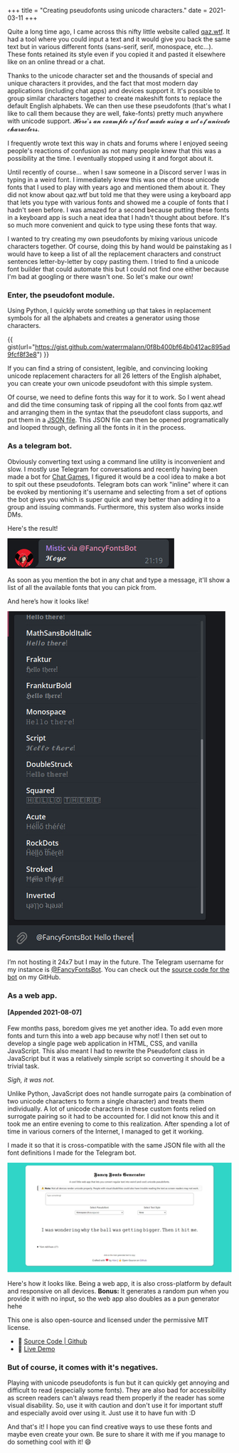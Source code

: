 +++
title = "Creating pseudofonts using unicode characters."
date = 2021-03-11
+++

Quite a long time ago, I came across this nifty little website called [qaz.wtf](https://qaz.wtf/u/convert.cgi). It had a tool where you could input a text and it would give you back the same text but in various different fonts (sans-serif, serif, monospace, etc...). These fonts retained its style even if you copied it and pasted it elsewhere like on an online thread or a chat. 

Thanks to the unicode character set and the thousands of special and unique characters it provides, and the fact that most modern day applications (including chat apps) and devices support it. It's possible to group similar characters together to create makeshift fonts to replace the default English alphabets. We can then use these pseudofonts (that's what I like to call them because they are well, fake-fonts) pretty much anywhere with unicode support. 𝓗𝓮𝓻𝓮'𝓼 𝓪𝓷 𝓮𝔁𝓪𝓶𝓹𝓵𝓮 𝓸𝓯 𝓽𝓮𝔁𝓽 𝓶𝓪𝓭𝓮 𝓾𝓼𝓲𝓷𝓰 𝓪 𝓼𝓮𝓽 𝓸𝓯 𝓾𝓷𝓲𝓬𝓸𝓭𝓮 𝓬𝓱𝓪𝓻𝓪𝓬𝓽𝓮𝓻𝓼.

I frequently wrote text this way in chats and forums where I enjoyed seeing people's reactions of confusion as not many people knew that this was a possibility at the time. I eventually stopped using it and forgot about it.

Until recently of course... when I saw someone in a Discord server I was in typing in a weird font. I immediately knew this was one of those unicode fonts that I used to play with years ago and mentioned them about it. They did not know about qaz.wtf but told me that they were using a keyboard app that lets you type with various fonts and showed me a couple of fonts that I hadn't seen before. I was amazed for a second because putting these fonts in a keyboard app is such a neat idea that I hadn't thought about before. It's so much more convenient and quick to type using these fonts that way.

I wanted to try creating my own pseudofonts by mixing various unicode characters together. Of course, doing this by hand would be painstaking as I would have to keep a list of all the replacement characters and construct sentences letter-by-letter by copy pasting them. I tried to find a unicode font builder that could automate this but I could not find one either because I'm bad at googling or there wasn't one. So let's make our own!

### Enter, the pseudofont module.

Using Python, I quickly wrote something up that takes in replacement symbols for all the alphabets and creates a generator using those characters.

{{ gist(url="https://gist.github.com/waterrmalann/0f8b400bf64b0412ac895ad9fcf8f3e8") }}

If you can find a string of consistent, legible, and convincing looking unicode replacement characters for all 26 letters of the English alphabet, you can create your own unicode pseudofont with this simple system.

Of course, we need to define fonts this way for it to work. So I went ahead and did the time consuming task of ripping all the cool fonts from qaz.wtf and arranging them in the syntax that the pseudofont class supports, and put them in a [JSON file](https://github.com/waterrmalann/telegram-fancy-fonts-bot/blob/main/fonts/fonts.json). This JSON file can then be opened programatically and looped through, defining all the fonts in it in the process.

### As a telegram bot.

Obviously converting text using a command line utility is inconvenient and slow. I mostly use Telegram for conversations and recently having been made a bot for [Chat Games](@/blog/conversational-games-bot.md), I figured it would be a cool idea to make a bot to spit out these pseudofonts. Telegram bots can work "inline" where it can be evoked by mentioning it's username and selecting from a set of options the bot gives you which is super quick and way better than adding it to a group and issuing commands. Furthermore, this system also works inside DMs. 

Here's the result!

<img src="fancy-fonts-bot2.jpg" alt="bot showing the list of fonts" class="img img--centered">

As soon as you mention the bot in any chat and type a message, it'll show a list of all the available fonts that you can pick from.

And here’s how it looks like!

<img src="fancy-fonts-bot1.jpg" alt="a message generated using the bot" class="img img--centered">

I’m not hosting it 24x7 but I may in the future. The Telegram username for my instance is [@FancyFontsBot](https://telegram.me/FancyFontsBot). You can check out the [source code for the bot](https://github.com/waterrmalann/telegram-fancy-fonts-bot) on my GitHub.

### As a web app.

#### [Appended 2021-08-07]

Few months pass, boredom gives me yet another idea. To add even more fonts and turn this into a web app because why not! I then set out to develop a single page web application in HTML, CSS, and vanilla JavaScript. This also meant I had to rewrite the Pseudofont class in JavaScript but it was a relatively simple script so converting it should be a trivial task. 

*Sigh, it was not.* 

Unlike Python, JavaScript does not handle surrogate pairs (a combination of two unicode characters to form a single character) and treats them individually. A lot of unicode characters in these custom fonts relied on surrogate pairing so it had to be accounted for. I did not know this and it took me an entire evening to come to this realization. After spending a lot of time in various corners of the Internet, I managed to get it working.

I made it so that it is cross-compatible with the same JSON file with all the font definitions I made for the Telegram bot.

<img src="fancy-fonts-app1.jpg" alt="a screenshot of the web app" class="img img--fullwidth img--centered">

Here's how it looks like. Being a web app, it is also cross-platform by default and responsive on all devices. 
**Bonus:** It generates a random pun when you provide it with no input, so the web app also doubles as a pun generator hehe

This one is also open-source and licensed under the permissive MIT license.

- 🔗 [Source Code | Github](https://github.com/waterrmalann/fancy-fonts-generator)
- 🔗 [Live Demo](https://waterrmalann.github.io/fancy-fonts-generator/)

### But of course, it comes with it's negatives.

Playing with unicode pseudofonts is fun but it can quickly get annoying and difficult to read (especially some fonts). They are also bad for accessibility as screen readers can't always read them properly if the reader has some visual disability. So, use it with caution and don't use it for important stuff and especially avoid over using it. Just use it to have fun with :D

And that's it! I hope you can find creative ways to use these fonts and maybe even create your own. Be sure to share it with me if you manage to do something cool with it! 😄